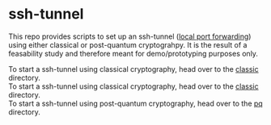 # ssh-tunnel
This repo provides scripts to set up an ssh-tunnel ([local port forwarding](https://www.ssh.com/academy/ssh/tunneling/example)) using either classical or post-quantum cryptograhpy. It is the result of a feasability study and therefore meant for demo/prototyping purposes only.

To start a ssh-tunnel using classical cryptography, head over to the [classic](https://github.com/frankimhof/ssh-tunnel/classic) directory.\
To start a ssh-tunnel using classical cryptography, head over to the [classic](/classic) directory.\
To start a ssh-tunnel using post-quantum cryptography, head over to the [pq](https://github.com/frankimhof/ssh-tunnel/pq) directory.
